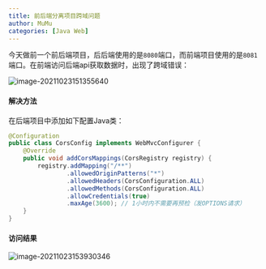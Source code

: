 ```yaml
---
title: 前后端分离项目跨域问题
author: MuMu
categories: [Java Web]
---
```


今天做前一个前后端项目，后后端使用的是`8080`端口，而前端项目使用的是`8081`端口。在前端访问后端api获取数据时，出现了跨域错误：

![image-20211023151355640](https://cdn.jsdelivr.net/gh/piggy925/BlogAssets@main/uPic/Jw-100.png)

####  解决方法

在后端项目中添加如下配置Java类：

```java
@Configuration
public class CorsConfig implements WebMvcConfigurer {
    @Override
    public void addCorsMappings(CorsRegistry registry) {
        registry.addMapping("/**")
                .allowedOriginPatterns("*")
                .allowedHeaders(CorsConfiguration.ALL)
                .allowedMethods(CorsConfiguration.ALL)
                .allowCredentials(true)
                .maxAge(3600); // 1小时内不需要再预检（发OPTIONS请求）
    }
}
```

#### 访问结果

![image-20211023153930346](https://cdn.jsdelivr.net/gh/piggy925/BlogAssets@main/uPic/Jw-110.png)


